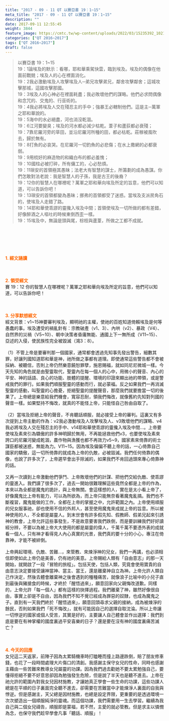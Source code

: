 ```yaml
---
title: "2017 - 09 - 11 QT 以賽亞書 19：1~15"
meta_title: "2017 - 09 - 11 QT 以賽亞書 19：1~15"
description: ""
date: 2017-09-11 12:55:45
weight: 3844
feature_image: https://cmtc.tw/wp-content/uploads/2022/03/15235392_10211799862337740_180693556567566654_o-1.webp
categories: ["QT 2016~2017"]
tags: ["QT 2016~2017"]
draft: false
---
```


<blockquote>以賽亞書 19：1~15<br />
19：1論埃及的默示：看哪，耶和華乘駕快雲，臨到埃及。埃及的偶像在他面前戰兢；埃及人的心在裡面消化。<br />
19：2我必激動埃及人攻擊埃及人─弟兄攻擊弟兄，鄰舍攻擊鄰舍；這城攻擊那城，這國攻擊那國。<br />
19：3埃及人的心神必在裡面耗盡；我必敗壞他們的謀略。他們必求問偶像和念咒的、交鬼的、行巫術的。<br />
19：4我必將埃及人交在殘忍主的手中；強暴王必轄制他們。這是主─萬軍之耶和華說的。<br />
19：5海中的水必絕盡，河也消沒乾涸。<br />
19：6江河要變臭；埃及的河水都必減少枯乾。葦子和蘆荻都必衰殘；<br />
19：7靠尼羅河旁的草田，並沿尼羅河所種的田，都必枯乾。莊稼被風吹去，歸於無有。<br />
19：8打魚的必哀哭。在尼羅河一切釣魚的必悲傷；在水上撒網的必都衰弱。<br />
19：9用梳好的麻造物的和織白布的都必羞愧；<br />
19：10國柱必被打碎，所有傭工的，心必愁煩。<br />
19：11瑣安的首領極其愚昧；法老大有智慧的謀士，所籌劃的成為愚謀。你們怎敢對法老說：我是智慧人的子孫，我是古王的後裔？<br />
19：12你的智慧人在哪裡呢？萬軍之耶和華向埃及所定的旨意，他們可以知道，可以告訴你吧！<br />
19：13瑣安的首領都變為愚昧；挪弗的首領都受了迷惑。當埃及支派房角石的，使埃及人走錯了路。<br />
19：14耶和華使乖謬的靈攙入埃及中間；首領使埃及一切所做的都有差錯，好像醉酒之人嘔吐的時候東倒西歪一樣。<br />
19：15埃及中，無論是頭與尾，棕枝與蘆葦，所做之工都不成就。</blockquote><br />
&nbsp;<br />
<br />
&nbsp;<br />
<br />
<span style="color: #ff6600;"><strong>1. </strong><strong>經文誦讀</strong></span><br />
<br />
<span style="color: #ff6600;"><strong> </strong></span><br />
<br />
<span style="color: #ff6600;"><strong>2. </strong><strong>領受經文<br />
</strong></span>賽 19：12 你的智慧人在哪裡呢？萬軍之耶和華向埃及所定的旨意，他們可以知道，可以告訴你吧！<br />
<br />
&nbsp;<br />
<br />
<span style="color: #ff6600;"><strong>3. 分享默想經文<br />
</strong></span>經文背景：v1~15神要審判埃及，顯明祂的主權，使祂的百姓知道倚賴埃及是何等愚蠢的事。埃及遭受的禍亂針有：宗教破產（v1、3）、內哄（v2）、暴政（V4）、自然界的災禍（V5~10）、朝中決策者昏庸無能、通國上下一無所成（V11~15）、亞述的入侵，使民族性完全被毀滅（鴻3：8）。<br />
<br />
（1）不管上帝是要審判那一個國家，通常都會透過先知事先發出警告，細數其罪，好讓列國知道耶和華是神，祂所做之事都有道理。即使通常這些警告都不會被採納、被聽信，否則上帝仍然樂意饒恕罪孽，施恩賜福，就如同尼尼微城一樣。今天先知的角色就是由聖靈取代，聖靈內在每一個人的心中，用微小的聲音、內心的平安、神的話語、良心的功能、肢體的提醒、環境的印證來顯出祂的帶領，或是警戒我們的罪行。如果我們順服聖靈的感動而行，就必蒙福。反之如果我們一再消滅聖靈的感動，叫聖靈的心擔憂，拒絕聖靈的提醒聲音，那麼我們就要擔當一切的後果了。上帝總是樂意給我們機會，寬容忍耐，領我們悔改，就像舊約先知對列國的聲音一樣。如果堅持不悔改，就真的不能怪上帝，只能怪自己咎由自取了。<br />
<br />
（2）當埃及拒絕上帝的聲音，不肯聽話順服，就必接受上帝的審判。這裏又有多次提到上帝主動的作為：v2我必激動埃及人攻擊埃及人、v3敗壞他們的謀略、v4我必將埃及人交在殘忍主的手中、v14耶和華使乖謬的靈攙入埃及中間…。上帝要使埃及素來引為驕傲的許多神明歸於無用，不再能拯救他們v3，也要使埃及素來誇口的尼羅河變成乾涸，農作物與漁獲也都不再效力v5~9，國家素來倚靠的術士謀臣都被迷惑，無能為力。V11~15。因為埃及偏偏不聽上帝的話，一心倚靠自己國家的驕傲，這一切所倚靠的就成為上帝的仇敵，必被毀滅。我們任何倚靠的偶像，也說了許多次了，上帝遲早會出手除滅的，如果我們不肯回過頭來專心倚靠神的話。<br />
<br />
又再一次讀到上帝激動他們爭鬥、上帝敗壞他們的計謀、把他們交給仇敵、使乖謬的靈進入。我們讀了很多次了，過去一開始很難理解這些竟然全都是上帝的作為，本來以為全都是魔鬼的詭計，與上帝無關。會這樣想的人，實在是太小看上帝了，好像魔鬼比上帝有能力，可以為所欲為，而上帝只能無奈看著魔鬼亂搞。我們也不斷複習，魔鬼能做的工作，全都在上帝的掌握之中，允許範圍之內。上帝使用順服的兒女服事祂，卻也使用不信的外邦人，甚至使用魔鬼來成就上帝的旨意。所以被神使用的人，不全都是屬靈人。到末世會有許多假先知、假教師、假弟兄起來引誘神的教會，上帝允許這些事發生，不是故意要害我們跌倒，而是要訓練我們好好讀經分辨，不要以為被上帝大大使用的都是屬靈的偉人，千萬千萬不要憑外表的成就看一個人，只有神才看得見人內心真實的光景，我們真的要十分的小心，專注在倚靠神，才能不被絆倒。<br />
<br />
上帝興起環境、仇敵、苦難…，來管教、來煉淨神的兒女，我們一再講，也必須相信即使如此上帝仍是美善，仍有祂的美意。上帝賜給人類有「自由意志」的那一天開始，就開啟了一段「冒險的旅程」。包括天使，包括人類，究竟會使用寶貴的自由意志決定要接受讓神當神、當主、當王，還是離棄神自立為神。上帝允許人類自己作決定，然後去體會離棄神之後會遇到的種種痛苦，就像浪子比喻中的小兒子直到最後與豬搶食的時候，才終於「醒悟過來」，願意回家向父親悔改道歉。同樣的，上帝允許「每一個人」都有這樣的抉擇過程。我們離棄了神，雖然好像很自由，事實上卻是不自由，因為我們不知不覺已經成為罪惡的奴隸，也成為魔鬼之子。直到有一天我們終於「醒悟過來」，願意回頭尋求父親的接納，成為被煉淨的餘民，否則如果我們「死不悔改」，就有可能因自己的選擇自取沈淪。所以上帝讓一切悖逆的國家或個人受苦，其實是好的，主要讓人自己體會並作出選擇：我們到底是要在有神掌權的國度裏過平安喜樂的日子？還是要在沒有神的國度裏痛苦滅亡？<br />
<br />
&nbsp;<br />
<br />
<span style="color: #ff6600;"><strong>4. 今天的回應<br />
</strong></span>女兒這二天返家，前陣子因為太累騎機車時打瞌睡而撞上路邊跌倒，賠了朋友修車錢，也花了一段時間處理大片傷口的清創。我感謝主保守女兒的性命，同時也感謝主藉由一些苦難來教導女兒屬靈的功課。因為我們過去勸她不要太累勉強自己，要懂得拒絕不要不好意思卻因為勉強發生危險，但是說了半天也是聽不進去。上帝在祂允許的範圍內對我女兒因材施教，才讓她真正學會一些生命的功課，這些功課人總是在平順的日子裏面完全聽不進去，卻需要在苦難當中才能煉淨人裏面的自我與悖逆。但是感謝主，天父總是因材施教，也總是設定界限，更重要的是透過環境一次次塑造出一個順服純淨的靈魂。而這個功課，我們需要用一生去學習。繼續為我自己與二個女兒禱告，順服即是蒙福，若不然，主愛的就必管教。但是求主以憐憫為念，也保守我們趁早學會凡事「聽話、順服」！
        